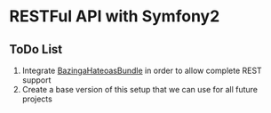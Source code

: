 RESTFul API with Symfony2
=========================

ToDo List
---------

1. Integrate [BazingaHateoasBundle](https://github.com/willdurand/BazingaHateoasBundle/) in order to allow complete REST support
2. Create a base version of this setup that we can use for all future projects